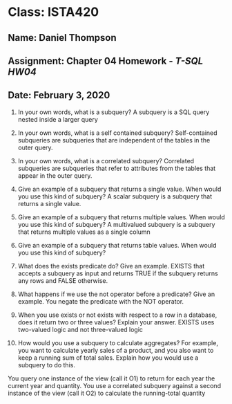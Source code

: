 # **Class: ISTA420**
## **Name:**   Daniel Thompson
## **Assignment:** Chapter 04 Homework - *T-SQL HW04*
## **Date:** February 3, 2020



1. In your own words, what is a subquery?
A subquery is a SQL query nested inside a larger query

1. In your own words, what is a self contained subquery?
Self-contained subqueries are subqueries that are independent of the tables in the outer query.

1. In your own words, what is a correlated subquery?
Correlated subqueries are subqueries that refer to attributes from the tables that appear in the outer query.

1. Give an example of a subquery that returns a single value. When would you use this kind of subquery?
A scalar subquery is a subquery that returns a single value.

1. Give an example of a subquery that returns multiple values. When would you use this kind of subquery?
A multivalued subquery is a subquery that returns multiple values as a single column

1. Give an example of a subquery that returns table values. When would you use this kind of subquery?

1. What does the exists predicate do? Give an example.
 EXISTS that accepts a subquery as input and returns TRUE if the subquery returns any rows and FALSE otherwise.

1. What happens if we use the not operator before a predicate? Give an example.
 You negate the predicate with the NOT operator.

1. When you use exists or not exists with respect to a row in a database, does it return two or three values? Explain your answer.
EXISTS uses two-valued logic and not three-valued logic

1. How would you use a subquery to calculate aggregates? For example, you want to calculate yearly sales of a product, and you also want to keep a running sum of total sales. Explain how you would use a subquery to do this.

You query one instance of the view (call it O1) to return for each year the current year and  quantity. You use a correlated subquery against a second instance of the view (call it O2) to calculate the running-total quantity
